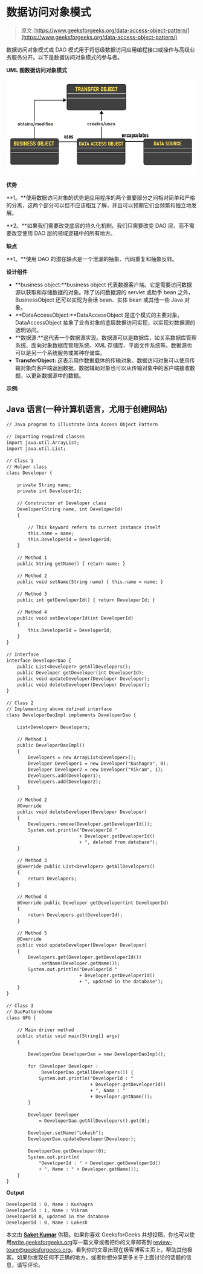 # 数据访问对象模式

> 原文:[https://www.geeksforgeeks.org/data-access-object-pattern/](https://www.geeksforgeeks.org/data-access-object-pattern/)

数据访问对象模式或 DAO 模式用于将低级数据访问应用编程接口或操作与高级业务服务分开。以下是数据访问对象模式的参与者。

**UML 图数据访问对象模式**

![](img/df6af5f0a1673dbf38f8844fef79ba89.png)

**优势**

**1。**使用数据访问对象的优势是应用程序的两个重要部分之间相对简单和严格的分离，这两个部分可以但不应该相互了解，并且可以预期它们会频繁和独立地发展。

**2。**如果我们需要改变底层的持久化机制，我们只需要改变 DAO 层，而不需要改变使用 DAO 层的领域逻辑中的所有地方。

**缺点**

**1。**使用 DAO 的潜在缺点是一个泄漏的抽象、代码重复和抽象反转。

**设计组件**

*   **business object:**business object 代表数据客户端。它是需要访问数据源以获取和存储数据的对象。除了访问数据源的 servlet 或助手 bean 之外，BusinessObject 还可以实现为会话 bean、实体 bean 或其他一些 Java 对象。
*   **DataAccessObject:**DataAccessObject 是这个模式的主要对象。DataAccessObject 抽象了业务对象的底层数据访问实现，以实现对数据源的透明访问。
*   **数据源:**这代表一个数据源实现。数据源可以是数据库，如关系数据库管理系统、面向对象数据库管理系统、XML 存储库、平面文件系统等。数据源也可以是另一个系统服务或某种存储库。
*   **TransferObject:** 这表示用作数据载体的传输对象。数据访问对象可以使用传输对象向客户端返回数据。数据辅助对象也可以从传输对象中的客户端接收数据，以更新数据源中的数据。

**示例:**

## Java 语言(一种计算机语言，尤用于创建网站)

```
// Java program to illustrate Data Access Object Pattern

// Importing required classes
import java.util.ArrayList;
import java.util.List;

// Class 1
// Helper class
class Developer {

    private String name;
    private int DeveloperId;

    // Constructor of Developer class
    Developer(String name, int DeveloperId)
    {

        // This keyword refers to current instance itself
        this.name = name;
        this.DeveloperId = DeveloperId;
    }

    // Method 1
    public String getName() { return name; }

    // Method 2
    public void setName(String name) { this.name = name; }

    // Method 3
    public int getDeveloperId() { return DeveloperId; }

    // Method 4
    public void setDeveloperId(int DeveloperId)
    {
        this.DeveloperId = DeveloperId;
    }
}

// Interface
interface DeveloperDao {
    public List<Developer> getAllDevelopers();
    public Developer getDeveloper(int DeveloperId);
    public void updateDeveloper(Developer Developer);
    public void deleteDeveloper(Developer Developer);
}

// Class 2
// Implementing above defined interface
class DeveloperDaoImpl implements DeveloperDao {

    List<Developer> Developers;

    // Method 1
    public DeveloperDaoImpl()
    {
        Developers = new ArrayList<Developer>();
        Developer Developer1 = new Developer("Kushagra", 0);
        Developer Developer2 = new Developer("Vikram", 1);
        Developers.add(Developer1);
        Developers.add(Developer2);
    }

    // Method 2
    @Override
    public void deleteDeveloper(Developer Developer)
    {
        Developers.remove(Developer.getDeveloperId());
        System.out.println("DeveloperId "
                           + Developer.getDeveloperId()
                           + ", deleted from database");
    }

    // Method 3
    @Override public List<Developer> getAllDevelopers()
    {
        return Developers;
    }

    // Method 4
    @Override public Developer getDeveloper(int DeveloperId)
    {
        return Developers.get(DeveloperId);
    }

    // Method 5
    @Override
    public void updateDeveloper(Developer Developer)
    {
        Developers.get(Developer.getDeveloperId())
            .setName(Developer.getName());
        System.out.println("DeveloperId "
                           + Developer.getDeveloperId()
                           + ", updated in the database");
    }
}

// Class 3
// DaoPatternDemo
class GFG {

    // Main driver method
    public static void main(String[] args)
    {

        DeveloperDao DeveloperDao = new DeveloperDaoImpl();

        for (Developer Developer :
             DeveloperDao.getAllDevelopers()) {
            System.out.println("DeveloperId : "
                               + Developer.getDeveloperId()
                               + ", Name : "
                               + Developer.getName());
        }

        Developer Developer
            = DeveloperDao.getAllDevelopers().get(0);

        Developer.setName("Lokesh");
        DeveloperDao.updateDeveloper(Developer);

        DeveloperDao.getDeveloper(0);
        System.out.println(
            "DeveloperId : " + Developer.getDeveloperId()
            + ", Name : " + Developer.getName());
    }
}
```

**Output**

```
DeveloperId : 0, Name : Kushagra
DeveloperId : 1, Name : Vikram
DeveloperId 0, updated in the database
DeveloperId : 0, Name : Lokesh
```

本文由 [**Saket Kumar**](https://github.com/saketkumar95) 供稿。如果你喜欢 GeeksforGeeks 并想投稿，你也可以使用[write.geeksforgeeks.org](http://www.write.geeksforgeeks.org)写一篇文章或者把你的文章邮寄到 review-team@geeksforgeeks.org。看到你的文章出现在极客博客主页上，帮助其他极客。如果你发现任何不正确的地方，或者你想分享更多关于上面讨论的话题的信息，请写评论。